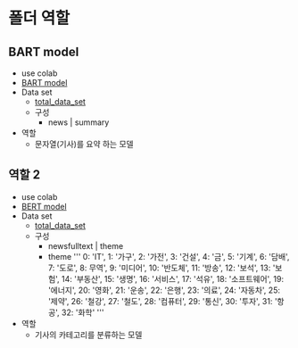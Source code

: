 # 폴더 역할

## BART model
<!-- https://github.com/News-sentiment-analysis/news_analysis/blob/main/newsCrawer/newsCrawer.ipynb -->
* use colab
* [BART model](/buildModel/BartModel.ipynb)
* Data set
    + [total_data_set](https://drive.google.com/file/d/1iEM7ZGOZVRu5xVrCniZufAK7t5rOzxHu/view?usp=sharing)
    + 구성 
        - news | summary
* 역할
    + 문자열(기사)를 요약 하는 모델

## 역할 2
* use colab
* [BERT model](/buildModel/BertModel.ipynb)
* Data set
    + [total_data_set](https://drive.google.com/file/d/1iEM7ZGOZVRu5xVrCniZufAK7t5rOzxHu/view?usp=sharing)
    + 구성 
        - newsfulltext | theme
        - theme
            '''
               0: 'IT', 1: '가구', 2: '가전', 3: '건설', 4: '금', 5: '기계', 6: '담배', 7: '도로', 8: 무역', 9: '미디어', 10: '반도체', 11: '방송', 12: '보석', 13: '보험', 14: '부동산', 15: '생명', 16: '서비스', 17: '석유', 18: '소프트웨어', 19: '에너지', 20: '영화', 21: '운송', 22: '은행', 23: '의료', 24: '자동차', 25: '제약', 26: '철강', 27: '철도', 28: '컴퓨터', 29: '통신', 30: '투자', 31: '항공', 32: '화학'
            '''
* 역할
    + 기사의 카테고리를 분류하는 모델